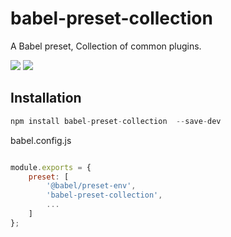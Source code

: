 # babel-preset-collection

A Babel preset, Collection of common plugins.

<p>
    <a href="https://www.npmjs.com/package/babel-preset-collection"><img src="https://img.shields.io/npm/v/babel-preset-collection.svg?style=flat"></a>
    <a href="https://www.npmjs.com/package/babel-preset-collection"><img src="https://img.shields.io/npm/dm/babel-preset-collection.svg?style=flat"></a>
</p>

## Installation

```javascript
npm install babel-preset-collection  --save-dev
```

babel.config.js

```javascript

module.exports = {
    preset: [
        '@babel/preset-env',
        'babel-preset-collection',
        ...
    ]
};

